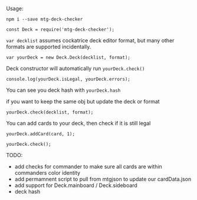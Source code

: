 Usage:

<code>npm i --save mtg-deck-checker</code>

<code>const Deck = require('mtg-deck-checker');</code>
  
<code>var decklist</code> assumes cockatrice deck editor format, but many other formats are supported incidentally.

<code>var yourDeck = new Deck.Deck(decklist, format);</code>
  
Deck constructor will automatically run <code>yourDeck.check()</code>

<code>console.log(yourDeck.isLegal, yourDeck.errors);</code>

You can see you deck hash with <code>yourDeck.hash</code>
  
if you want to keep the same obj but update the deck or format

<code>yourDeck.check(decklist, format);</code>
  
You can add cards to your deck, then check if it is still legal

<code>yourDeck.addCard(card, 1);</code>

<code>yourDeck.check();</code>


TODO:
- add checks for commander to make sure all cards are within commanders color identity 
- add permamnent script to pull from mtgjson to update our cardData.json
- add support for Deck.mainboard / Deck.sideboard
- deck hash
